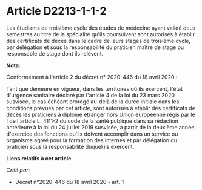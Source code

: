 # Article D2213-1-1-2

Les étudiants de troisième cycle des études de médecine ayant validé deux semestres au titre de la spécialité qu'ils
poursuivent sont autorisés à établir des certificats de décès dans le cadre de leurs stages de troisième cycle, par
délégation et sous la responsabilité du praticien maître de stage ou responsable de stage dont ils relèvent.

**Nota:**

Conformément à l'article 2 du décret n° 2020-446 du 18 avril 2020 :

Tant que demeure en vigueur, dans les territoires où ils exercent, l'état d'urgence sanitaire déclaré par l'article 4 de la
loi du 23 mars 2020 susvisée, le cas échéant prorogé au-delà de la durée initiale dans les conditions prévues par cet
article, sont autorisés à établir des certificats de décès les praticiens à diplôme étranger hors Union européenne régis par
le I de l'article L. 4111-2 du code de la santé publique dans sa rédaction antérieure à la loi du 24 juillet 2019 susvisée, à
partir de la deuxième année d'exercice des fonctions qu'ils doivent accomplir dans un service ou organisme agréé pour la
formation des internes et par délégation du praticien sous la responsabilité duquel ils exercent.

**Liens relatifs à cet article**

_Créé par_:

  - Décret n°2020-446 du 18 avril 2020 - art. 1
